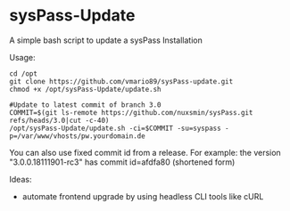 # sysPass-Update

A simple bash script to update a sysPass Installation

Usage:

```
cd /opt
git clone https://github.com/vmario89/sysPass-update.git
chmod +x /opt/sysPass-Update/update.sh

#Update to latest commit of branch 3.0
COMMIT=$(git ls-remote https://github.com/nuxsmin/sysPass.git refs/heads/3.0|cut -c-40)
/opt/sysPass-Update/update.sh -ci=$COMMIT -su=syspass -p=/var/www/vhosts/pw.yourdomain.de
```

You can also use fixed commit id from a release. For example: the version "3.0.0.18111901-rc3" has commit id=afdfa80 (shortened form)

Ideas:
* automate frontend upgrade by using headless CLI tools like cURL
